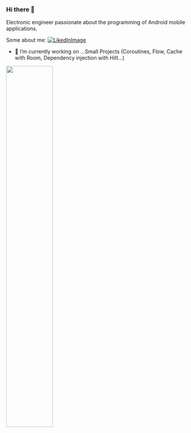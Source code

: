 ### Hi there 👋

Electronic engineer passionate about the programming of Android mobile applications.

Some about me:
[![LikedInImage](https://user-images.githubusercontent.com/56521677/89834032-ae23a300-db27-11ea-9cf0-9dc27ec16de0.png)](https://www.linkedin.com/in/jaimevalenciabasto/)


- 🔭 I’m currently working on ...Small Projects (Coroutines, Flow, Cache with Room, Dependency injection with Hilt...)

<img width="50%" align="center" src="https://github-readme-stats.vercel.app/api?username=Javalenciab90&show_icons=true&hide_border=true" />

<!--
**Javalenciab90/Javalenciab90** is a ✨ _special_ ✨ repository because its `README.md` (this file) appears on your GitHub profile.
